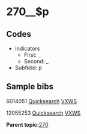 # 270\_\_$p

## Codes

-   Indicators
    -   First: \_
    -   Second: \_
-   Subfield: p

## Sample bibs

6014051 [Quicksearch](https://search.library.yale.edu/catalog/6014051) [VXWS](http://prodorbis.library.yale.edu:7014/vxws/GetHoldingsService?bibId=6014051)

12055253 [Quicksearch](https://search.library.yale.edu/catalog/12055253) [VXWS](http://prodorbis.library.yale.edu:7014/vxws/GetHoldingsService?bibId=12055253)

**Parent topic:**[270](../../tags/270/270.md)

